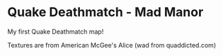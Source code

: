 # Quake Deathmatch - Mad Manor
My first Quake Deathmatch map!

Textures are from American McGee's Alice (wad from quaddicted.com)
